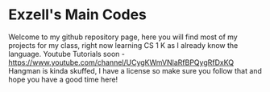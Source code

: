 # Exzell's Main Codes
Welcome to my github repository page, here you will find most of my projects for my class, right now learning CS 1 K as I already know the language.
Youtube Tutorials soon - https://www.youtube.com/channel/UCygKWmVNlaRfBPQygRfDxKQ
Hangman is kinda skuffed, I have a license so make sure you follow that and hope you have a good time here!
